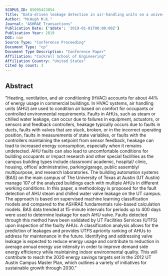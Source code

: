 ```yaml
---
SCOPUS_ID: 85095423854
Title: "Data-driven leakage detection in air-handling units on a university campus"
Author: "McHugh M.K."
Journal: "ASHRAE Transactions"
Publication Date: {'$date': '2019-01-01T00:00:00Z'}
Publication Year: 2019
DOI: nan
Source Type: "Conference Proceeding"
Document Type: "cp"
Document Type Description: "Conference Paper"
Affiliation: "Cockrell School of Engineering"
Affiliation Country: "United States"
Cited by count: 3
---
```


## Abstract
"Heating, ventilation, and air conditioning (HVAC) accounts for about 44% of energy usage in commercial buildings. In HVAC systems, air handling units (AHU) are used to condition air based on comfort for occupants or controlled environmental requirements. Faults in AHUs, such as steam or chilled water leakage, can occur due to failures in equipment, actuators, or sensors and feedback controllers, heakage typically occurs due to faults in ducts, faults with valves that are stuck, broken, or in the incorrect operating position, faults in measurements of state variables, or faults with the controllers maintaining the setpoint from sensor feedback, heakage can lead to increased energy consumption, especially when it remains undetected. AHU faults can also lead to uncomfortable conditions for building occupants or impact research and other special facilities as the campus building types include classroom/ academic, hospital/ clinic, housing, office/ administrative, parking/garage, public assembly/ multipurpose, and research laboratories. The building automation systems (BAS) on the main campus of The University of Texas at Austin (UT Austin) manage 107 of the analyzed buildings each with multiple AHUs in different working conditions. In this paper, a methodology is proposed for the fault detection of AHU steam and chilled water valve leakage on the UT campus. The approach is based on supervised machine learning classification models and compared to the ASHRAE fundamentals rule-based calculation models. BAS data trended at 15-minute intervals for periods up to 400 days were used to determine leakage for each AHU valve. Faults detected through this method have been validated by UT Facilities Services (UTFS) upon inspection of the faulty AHUs. A classification analysis allows for the prediction of leakages and provides UTFS apriority ranking of AHUs to address for maintenance in the future. Identifying and addressing valve leakage is expected to reduce energy usage and contribute to reduction in average annual energy use intensity in order to improve demand side energy efficiency while maintaining indoor environmental quality. This will contribute to reach the 2020 energy savings targets set in the 2012 UT Austin Campus Master Plan, which outlines a variety of initiatives for sustainable growth through 2030."
